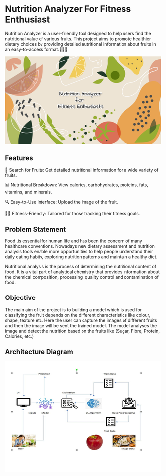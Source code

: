 
# Nutrition Analyzer For Fitness Enthusiast

Nutrition Analyzer is a user-friendly tool designed to help users find the nutritional value of various fruits. This project aims to promote healthier dietary choices by providing detailed nutritional information about fruits in an easy-to-access format.🍎🍌🥝

![Logo](banner.png)

## Features

🌟 Search for Fruits: Get detailed nutritional information for a wide variety of fruits.

📊 Nutritional Breakdown: View calories, carbohydrates, proteins, fats, vitamins, and minerals.

🔍 Easy-to-Use Interface: Upload the image of the fruit.

🏋️‍♀️ Fitness-Friendly: Tailored for those tracking their fitness goals.

## Problem Statement
Food ,is essential for human life and has been the concern of many healthcare conventions. Nowadays new dietary assessment and nutrition analysis tools enable more opportunities to help people understand their daily eating habits, exploring nutrition patterns and maintain a healthy diet.

Nutritional analysis is the process of determining the nutritional content of food. It is a vital part of analytical chemistry that provides information about the chemical composition, processing, quality control and contamination of food.

## Objective
The main aim of the project is to building a model which is used for classifying the fruit depends on the different characteristics like colour, shape, texture etc. 
Here the user can capture the images of different fruits and then the image will be sent 
the trained model. 
The model analyses the image and detect the nutrition based on the fruits 
like (Sugar, Fibre, Protein, Calories, etc.)

## Architecture Diagram

![Logo](ArchitectureDiagram.png)

